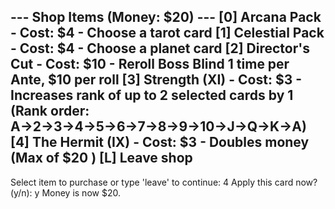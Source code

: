 --- Shop Items (Money: $20) ---
[0] Arcana Pack - Cost: $4 - Choose a tarot card
[1] Celestial Pack - Cost: $4 - Choose a planet card
[2] Director's Cut - Cost: $10 - Reroll Boss Blind 1 time per Ante, $10 per roll
[3] Strength (XI) - Cost: $3 - Increases rank of up to 2 selected cards by 1 (Rank order: A→2→3→4→5→6→7→8→9→10→J→Q→K→A)
[4] The Hermit (IX) - Cost: $3 - Doubles money (Max of $20 )
[L] Leave shop
------------------
Select item to purchase or type 'leave' to continue: 4
Apply this card now? (y/n): y
Money is now $20.

